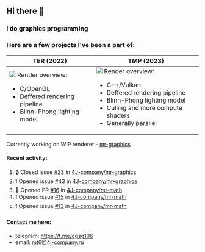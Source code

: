 ## Hi there 👋
### I do graphics programming
### Here are a few projects I've been a part of:  

TER (2022)            |  TMP (2023)
-------------------------|-------------------------
![](images/ter_screenshot_00_upscaled.png) Render overview: <br><ul><li> C/OpenGL <li> Deffered rendering pipeline <li> Blinn-Phong lighting model | ![](images/tmp_screenshot_01_upscaled.png) Render overview: <br><ul><li> C++/Vulkan <li> Deffered rendering pipeline <li> Blinn-Phong lighting model <li> Culling and more compute shaders <li> Generally parallel

Currently working on WIP renderer - [mr-graphics](https://github.com/4J-company/mr-graphics)  

#### Recent activity:
<!--START_SECTION:activity-->
1. 🔒 Closed issue [#23](https://github.com/4J-company/mr-graphics/issues/23) in [4J-company/mr-graphics](https://github.com/4J-company/mr-graphics)
2. ❗ Opened issue [#43](https://github.com/4J-company/mr-graphics/issues/43) in [4J-company/mr-graphics](https://github.com/4J-company/mr-graphics)
3. 💪 Opened PR [#16](https://github.com/4J-company/mr-math/pull/16) in [4J-company/mr-math](https://github.com/4J-company/mr-math)
4. ❗ Opened issue [#15](https://github.com/4J-company/mr-math/issues/15) in [4J-company/mr-math](https://github.com/4J-company/mr-math)
5. ❗ Opened issue [#13](https://github.com/4J-company/mr-math/issues/13) in [4J-company/mr-math](https://github.com/4J-company/mr-math)
<!--END_SECTION:activity-->

#### Contact me here:
 - telegram: https://t.me/cgsg106
 - email:    mt6@4j-company.ru
